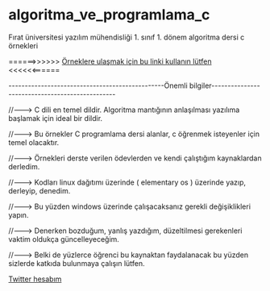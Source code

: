 # algoritma_ve_programlama_c

Fırat üniversitesi yazılım mühendisliği 1. sınıf 1. dönem algoritma dersi c örnekleri 

======>>>>>> [Örneklere ulaşmak için bu linki kullanın lütfen](https://github.com/mucahitd/algoritma_ve_programlama_c/wiki) <<<<<<======




------------------------------------------------Önemli bilgiler------------------------------------------------ 

//---> C dili en temel dildir. Algoritma mantığının anlaşılması yazılıma başlamak için ideal bir dildir.

//---> Bu örnekler C programlama dersi alanlar, c öğrenmek isteyenler için temel olacaktır. 

//---> Örnekleri derste verilen ödevlerden ve kendi çalıştığım kaynaklardan derledim. 

//---> Kodları linux dağıtımı üzerinde ( elementary os ) üzerinde yazıp, derleyip, denedim. 

//---> Bu yüzden windows üzerinde çalışacaksanız gerekli değişiklikleri yapın. 

//---> Denerken bozduğum, yanlış yazdığım, düzeltilmesi gerekenleri vaktim oldukça güncelleyeceğim. 

//---> Belki de yüzlerce öğrenci bu kaynaktan faydalanacak bu yüzden sizlerde katkıda bulunmaya çalışın lütfen.

 [Twitter hesabım ](https://twitter.com/mchtdmrhn/) 

